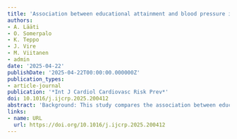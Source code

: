 ```yaml
---
title: 'Association between educational attainment and blood pressure in older adults: a study of two Finnish generational cohorts born 20 years apart'
authors:
- A. Lääti
- O. Somerpalo
- K. Teppo
- J. Vire
- M. Viitanen
- admin
date: '2025-04-22'
publishDate: '2025-04-22T00:00:00.000000Z'
publication_types:
- article-journal
publication: '*Int J Cardiol Cardiovasc Risk Prev*'
doi: 10.1016/j.ijcrp.2025.200412
abstract: 'Background: This study compares the association between educational attainment and blood pressure (BP) in two Finnish cohorts of older adults, born 20 years apart. Methods: All 70-year-old residents of Turku, Finland, were surveyed in 1990 (1920-born TUVA cohort) and in 2010 (1940-born UTUVA cohort). Associations between education and BP were assessed using first ANOVA and post-hoc Tukey tests and then multiple linear regression, adjusted for age, gender, smoking, and body mass index. Analyses included 668 TUVA and 862 UTUVA participants. Results: In the TUVA cohort (67.7 % women, mean age 70.9), 77.7 % had primary education only, compared to 54.1 % in the UTUVA cohort (59.6 % women, mean age 71.4). ANOVA revealed a significant association between education level and diastolic BP in the UTUVA cohort (p = 0.04). All other ANOVA results were non-significant (p ≥ 0.14). Tertiary education did not have a significant association with BP (p ≥ 0.0544). In regression analyses, each additional year of education in UTUVA correlated with a 0.36 mmHg decrease in systolic BP (p = 0.01) and a 0.32 mmHg decrease in diastolic BP (p < 0.001). Conclusions: The 1920-born cohort demonstrated no significant differences in BP across education levels, whereas in the cohort born in 1940, higher education was associated with significant but small reductions in BP. These findings suggest that education may be linked to BP, but the absolute differences across education levels are modest. The relationship between education and BP is complex, influenced by lifestyle choices and healthcare access, and requires further exploration.'
links:
- name: URL
  url: https://doi.org/10.1016/j.ijcrp.2025.200412
---
```

